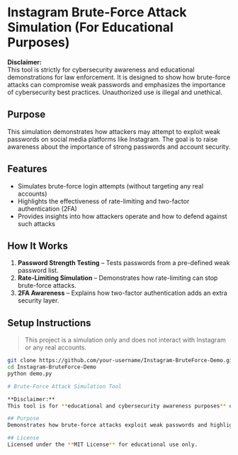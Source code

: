 # Instagram Brute-Force Attack Simulation (For Educational Purposes)

**Disclaimer:**  
This tool is strictly for cybersecurity awareness and educational demonstrations for law enforcement. It is designed to show how brute-force attacks can compromise weak passwords and emphasizes the importance of cybersecurity best practices. Unauthorized use is illegal and unethical.

## Purpose  
This simulation demonstrates how attackers may attempt to exploit weak passwords on social media platforms like Instagram. The goal is to raise awareness about the importance of strong passwords and account security.

## Features  
- Simulates brute-force login attempts (without targeting any real accounts)  
- Highlights the effectiveness of rate-limiting and two-factor authentication (2FA)  
- Provides insights into how attackers operate and how to defend against such attacks  

## How It Works  
1. **Password Strength Testing** – Tests passwords from a pre-defined weak password list.  
2. **Rate-Limiting Simulation** – Demonstrates how rate-limiting can stop brute-force attacks.  
3. **2FA Awareness** – Explains how two-factor authentication adds an extra security layer.  

## Setup Instructions  
> This project is a simulation only and does not interact with Instagram or any real accounts.

```bash
git clone https://github.com/your-username/Instagram-BruteForce-Demo.git
cd Instagram-BruteForce-Demo
python demo.py

# Brute-Force Attack Simulation Tool

**Disclaimer:**  
This tool is for **educational and cybersecurity awareness purposes** only. Unauthorized, illegal, or malicious use is strictly prohibited.

## Purpose  
Demonstrates how brute-force attacks exploit weak passwords and highlights the need for strong security measures like 2FA and account lockouts.

## License  
Licensed under the **MIT License** for educational use only.

